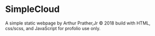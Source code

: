 # SimpleCloud
A simple static webpage by Arthur Prather,Jr © 2018 build with HTML, css/scss, and JavaScript for profolio use only. 